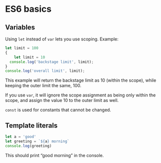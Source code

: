 # ES6 basics

## Variables

Using `let` instead of `var` lets you use scoping.
Example:

``` javascript
let limit = 100
{
	let limit = 10
  console.log('backstage limit', limit);
}
console.log('overall limit', limit);
```

This example will return the backstage limit as 10 (within the scope), while keeping the outer limit the same, 100.

If you use `var`, it will ignore the scope assignment as being only within the scope, and assign the value 10 to the outer limit as well.

`const` is used for constants that cannot be changed.

## Template literals

``` javascript
let a = 'good'
let greeting = `${a} morning`
console.log(greeting)
```

This should print “good morning” in the console.
